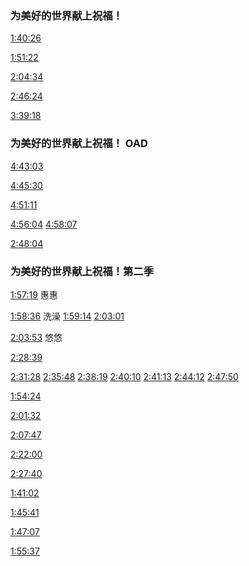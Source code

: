 ### 为美好的世界献上祝福！

[1:40:26](https://www.bilibili.com/video/BV1Wi421Y7eN/?t=6026)

[1:51:22](https://www.bilibili.com/video/BV1Wi421Y7eN/?t=6682)

[2:04:34](https://www.bilibili.com/video/BV1Wi421Y7eN/?t=7474)

[2:46:24](https://www.bilibili.com/video/BV1Wi421Y7eN/?t=9984)

[3:39:18](https://www.bilibili.com/video/BV1Wi421Y7eN/?t=13158)



### 为美好的世界献上祝福！ OAD

[4:43:03](https://www.bilibili.com/video/BV1Wi421Y7eN/?t=16983)

[4:45:30](https://www.bilibili.com/video/BV1Wi421Y7eN/?t=17130)

[4:51:11](https://www.bilibili.com/video/BV1Wi421Y7eN/?t=17471)

[4:56:04](https://www.bilibili.com/video/BV1Wi421Y7eN/?t=17764) [4:58:07](https://www.bilibili.com/video/BV1Wi421Y7eN/?t=17887)

[2:48:04](https://www.bilibili.com/video/BV1BS421R7f3/?t=10084)



### 为美好的世界献上祝福！第二季

[1:57:19](https://www.bilibili.com/video/BV19E421A7z5/?t=7039) 惠惠

[1:58:36](https://www.bilibili.com/video/BV19E421A7z5/?t=7116) 洗澡 [1:59:14](https://www.bilibili.com/video/BV19E421A7z5/?t=7154) [2:03:01](https://www.bilibili.com/video/BV19E421A7z5/?t=7381)

[2:03:53](https://www.bilibili.com/video/BV19E421A7z5/?t=7433) 悠悠

[2:28:39](https://www.bilibili.com/video/BV19E421A7z5/?t=8919)

[2:31:28](https://www.bilibili.com/video/BV19E421A7z5/?t=9088) [2:35:48](https://www.bilibili.com/video/BV19E421A7z5/?t=9348) [2:38:19](https://www.bilibili.com/video/BV19E421A7z5/?t=9499) [2:40:10](https://www.bilibili.com/video/BV19E421A7z5/?t=9610) [2:41:13](https://www.bilibili.com/video/BV19E421A7z5/?t=9673) [2:44:12](https://www.bilibili.com/video/BV19E421A7z5/?t=9852) [2:47:50](https://www.bilibili.com/video/BV19E421A7z5/?t=10070)

[1:54:24](https://www.bilibili.com/video/BV1ti421Y7Mt/?t=6864)

[2:01:32](https://www.bilibili.com/video/BV1ti421Y7Mt/?t=7292)

[2:07:47](https://www.bilibili.com/video/BV1ti421Y7Mt/?t=7667)

[2:22:00](https://www.bilibili.com/video/BV1ti421Y7Mt/?t=8520)

[2:27:40](https://www.bilibili.com/video/BV1ti421Y7Mt/?t=8860)

[1:41:02](https://www.bilibili.com/video/BV1BS421R7f3/?t=6062)

[1:45:41](https://www.bilibili.com/video/BV1BS421R7f3/?t=6341)

[1:47:07](https://www.bilibili.com/video/BV1BS421R7f3/?t=6427)

[1:55:37](https://www.bilibili.com/video/BV1BS421R7f3/?t=6937)






































